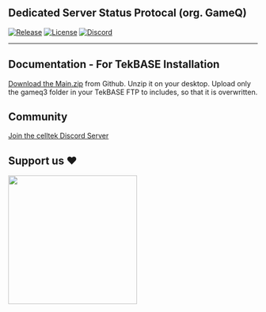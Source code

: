 ## Dedicated Server Status Protocal (org. GameQ)
<p>
    <a href="https://github.com/celltek/imageserver/releases"><img src="https://img.shields.io/github/v/release/celltek/game.protocol" alt="Release"></a>
    <a href="https://github.com/celltek/imageserver/blob/master/LICENSE"><img src="https://img.shields.io/github/license/celltek/game.protocol" alt="License"></a>
    <a href="https://celltek.de/discord"><img src="https://img.shields.io/discord/482574071377428481.svg?label=&logo=discord&logoColor=ffffff&color=7389D8&labelColor=6A7EC2" alt="Discord"></a>
</p>

------

## Documentation - For TekBASE Installation

<a href="https://github.com/celltek/game.protocol/archive/refs/heads/main.zip">Download the Main.zip</a> from Github.
Unzip it on your desktop.
Upload only the gameq3 folder in your TekBASE FTP to includes, so that it is overwritten.

## Community

[Join the celltek Discord Server](https://celltek.de/discord)

## Support us ❤
<a href="https://www.buymeacoffee.com/celltek"><img src="https://cdn.buymeacoffee.com/buttons/v2/default-yellow.png" width="260px"></a>
